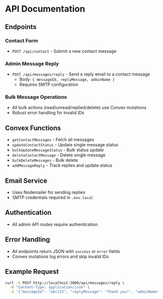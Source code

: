 # API Documentation

## Endpoints

### Contact Form
- `POST /api/contact` - Submit a new contact message

### Admin Message Reply
- `POST /api/messages/reply` - Send a reply email to a contact message
  - Body: `{ messageId, replyMessage, adminName }`
  - Requires SMTP configuration

### Bulk Message Operations
- All bulk actions (read/unread/replied/delete) use Convex mutations
- Robust error handling for invalid IDs

## Convex Functions
- `getContactMessages` - Fetch all messages
- `updateContactStatus` - Update single message status
- `bulkUpdateMessageStatus` - Bulk status update
- `deleteContactMessage` - Delete single message
- `bulkDeleteMessages` - Bulk delete
- `addMessageReply` - Track replies and update status

## Email Service
- Uses Nodemailer for sending replies
- SMTP credentials required in `.env.local`

## Authentication
- All admin API routes require authentication

## Error Handling
- All endpoints return JSON with `success` or `error` fields
- Convex mutations log errors and skip invalid IDs

## Example Request
```bash
curl -X POST http://localhost:3000/api/messages/reply \
  -H "Content-Type: application/json" \
  -d '{"messageId": "abc123", "replyMessage": "Thank you!", "adminName": "Admin"}'
```
